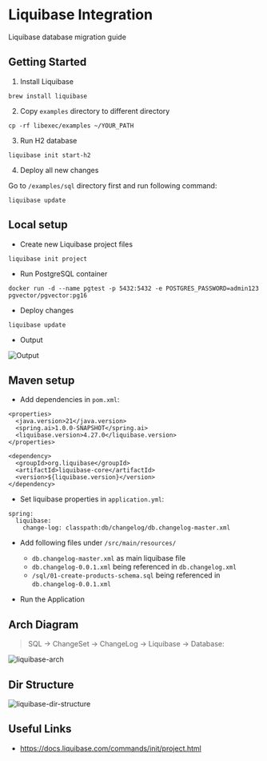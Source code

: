 # Liquibase Integration

Liquibase database migration guide

## Getting Started

1. Install Liquibase

```
brew install liquibase
```

2. Copy `examples` directory to different directory

```
cp -rf libexec/examples ~/YOUR_PATH
```

3. Run H2 database

```
liquibase init start-h2
```

4. Deploy all new changes

Go to `/examples/sql` directory first and run following command:

```
liquibase update
```

## Local setup

- Create new Liquibase project files

```
liquibase init project
```

- Run PostgreSQL container

```
docker run -d --name pgtest -p 5432:5432 -e POSTGRES_PASSWORD=admin123 pgvector/pgvector:pg16
```

- Deploy changes

```
liquibase update
```

- Output

![Output](https://github.com/user-attachments/assets/610d3af9-731c-4313-868f-14a1b80a4287)

## Maven setup
- Add dependencies in `pom.xml`:

```
<properties>
  <java.version>21</java.version>
  <spring.ai>1.0.0-SNAPSHOT</spring.ai>
  <liquibase.version>4.27.0</liquibase.version>
</properties>

<dependency>
  <groupId>org.liquibase</groupId>
  <artifactId>liquibase-core</artifactId>
  <version>${liquibase.version}</version>
</dependency>
```

- Set liquibase properties in `application.yml`:
```
spring:
  liquibase:
    change-log: classpath:db/changelog/db.changelog-master.xml
```

- Add following files under `/src/main/resources/`
  - `db.changelog-master.xml` as main liquibase file
  - `db.changelog-0.0.1.xml` being referenced in `db.changelog.xml`
  - `/sql/01-create-products-schema.sql` being referenced in `db.changelog-0.0.1.xml`

- Run the Application

## Arch Diagram
> SQL -> ChangeSet -> ChangeLog -> Liquibase -> Database:

![liquibase-arch](https://github.com/user-attachments/assets/c0c60d80-262d-4d01-be20-61080d112550)

## Dir Structure

![liquibase-dir-structure](https://github.com/user-attachments/assets/333c6a9a-a082-4513-99ab-925a27aa7a0c)

## Useful Links

- https://docs.liquibase.com/commands/init/project.html
